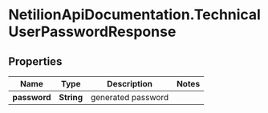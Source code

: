 # NetilionApiDocumentation.TechnicalUserPasswordResponse

## Properties
Name | Type | Description | Notes
------------ | ------------- | ------------- | -------------
**password** | **String** | generated password | 


